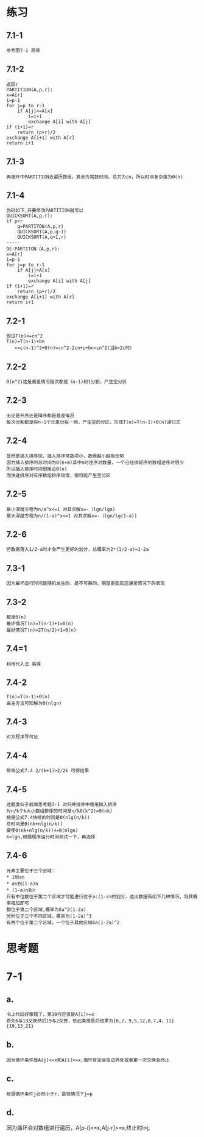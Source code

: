 练习
==
7.1-1
--
	参考图7-1 易得
7.1-2
--
	返回r
	PARTITION(A,p,r):
	x=A[r]
	i=p-1
	for j=p to r-1
		if A[j]<=A[x]
			i=i+1
			exchange A[i] with A[j]
	if (i+1)=r
		return (p+r)/2
	exchange A[i+1] with A[r]
	return i+1
7.1-3
--
	再循环中PARTITION会遍历数组，其余为常数时间，总共为cn，所以时间复杂度为Θ(n)
7.1-4
--
	伪码如下,只要修改PARTITION就可以
	QUICKSORT(A,p,r):
	if p<r
		q=PARTITON(A,p,r)
		QUICKSORT(A,p,q-1)
		QUICKSORT(A,q+1,r)
	-----
	DE-PARTITON（A,p,r):
	x=A[r]
	i=p-1
	for j=p to r-1
		if A[j]>A[x]
			i=i+1
			exchange A[i] with A[j]
	if (i+1)=r
		return (p+r)/2
	exchange A[i+1] with A[r]
	return i+1
7.2-1
--
	假设T(n)<=cn^2
	T(n)=T(n-1)+bn
	   <=c(n-1)^2+Θ(n)=cn^2-2cn+c+bn<cn^2(当b<2c时）
7.2-2
--
	Θ(n^2)这是最差情况每次都是（n-1)和1分割，产生空分区
7.2-3
--
	无论是升序还是降序都是最差情况
	每次分割都是将n-1个元素分在一侧，产生空的分区，形成T(n)=T(n-1)+Θ(n)递归式
7.2-4
--
	显然是插入排序快，插入排序常数项小，数组越小越有优势
	因为插入排序的总时间为Θ(n+m)其中m时逆序对数量，一个已经排好序的数组逆序对很少
	所以插入排序时间很接近Θ(n)
	而快速排序对有序数组排序较慢，很可能产生空分区
7.2-5
--
	最小深度方程为n/a^x<=1 对其求解x=-（lgn/lga)
	最大深度方程为n/(1-a)^x<=1 对其求解x=-（lgn/lg(1-a))
7.2-6
--
	但数据落入1/2-a时才会产生更好的划分，总概率为2*(1/2-a)=1-2a
7.3-1
--
	因为最坏运行时间是随机发生的，是不可靠的，期望更能反应通常情况下的表现
7.3-2
--
	都是Θ(n)
	最坏情况T(n)=T(n-1)+1=Θ(n)
	最好情况T(n)=2T(n/2)+1=Θ(n)
7.4=1
--
	利用代入法 易得
7.4-2
--
	T(n)=T(n-1)+Θ(n)
	由主方法可知解为Θ(nlgn)
7.4-3
--
	对方程求导可证
7.4-4
--
	修改公式7.4 2/(k+1)>2/2k 可得结果
7.4-5
--
	这题类似于前面思考题2-1 对归并排序中使用插入排序
	对n/k个k大小数组排序的时间是n/kΘ(k^2)=Θ(nk)
	根据公式7.4快排的时间是Θ(nlg(n/k))
	总时间是Θ(nk+nlg(n/k))
	要使Θ(nk+nlg(n/k))<=Θ(nlgn)
	k<lgn,根据程序运行时间测试一下，再选择
7.4-6
--
	元素主要位于三个区域：
	* 1到an
	* an到(1-a)n
	* (1-a)n到n
	只有中位数位于第二个区域才可能进行优于a:(1-a)的划分，选出数据有如下几种情况，将其概率相加即可
	都位于第二个区域,概率为6a^2(1-2a)
	分别位于三个不同区域，概率为(1-2a)^3
	有两个位于第二个区域，一个位于其他区域6a(1-2a)^2
思考题
==
7-1
==
a.
--
	书上代码好像错了，第10行应该是A[i]>=x
	首先6与13交换然后19与2交换，依此类推最后结果为{6,2，9,5,12,8,7,4，11}{19,13,21}
b.
--
	因为循环条件是A[j]<=x和A[i]>=x,循环肯定会在边界处或者第一次交换处终止
c.
--
	根据循环条件j必然小于r，最快情况下j=p
d.
--
因为循坏会对数组进行遍历，A[p-i]<=x,A[j-r]>=x,终止时i>j,
